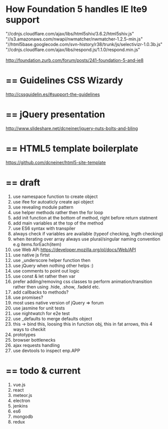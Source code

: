 How Foundation 5 handles IE lte9 support
====

"//cdnjs.cloudflare.com/ajax/libs/html5shiv/3.6.2/html5shiv.js" <br>
"//s3.amazonaws.com/nwapi/nwmatcher/nwmatcher-1.2.5-min.js"<br>
"//html5base.googlecode.com/svn-history/r38/trunk/js/selectivizr-1.0.3b.js"<br>
"//cdnjs.cloudflare.com/ajax/libs/respond.js/1.1.0/respond.min.js"<br>
<br>
http://foundation.zurb.com/forum/posts/241-foundation-5-and-ie8

==
Guidelines CSS Wizardy
==
http://cssguidelin.es/#support-the-guidelines

==
jQuery presentation
==
http://www.slideshare.net/dcneiner/jquery-nuts-bolts-and-bling

==
HTML5 template boilerplate
==
https://github.com/dcneiner/html5-site-template



==
draft
==
1. use namespace function to create object
2. use ifee for autoaticly create api object
3. use revealing module pattern
4. use helper methods rather then the for loop
5. add init function at the bottom of method, right before return statment
6. add main variables at the top of the method
7. use ES6 syntax with transpiler
8. always check if variables are available (typeof checking, lngth checking)
9. when iterating over array always use plural/singular naming convention e.g items.forEach(item)
10. use Web APi  https://developer.mozilla.org/pl/docs/Web/API
11. use native js firtst
12. use _underscore helper function then
13. use jQuery when nothing other helps :)
14. use comments to point out logic
15. use const & let rather then var
16. prefer adding/removing css classes to perform animation/transition rather then using .hide, .show, .fadeId etc.
17. add callbacks to methods?
18. use promises?
19. most uses native version of jQuery => forum
20. use jasmine for unit tests
21. use nightwatch for e2e test
22. use _defaults to merge defaults object
23. this → bind this, loosing this in function obj, this in fat arrows, this 4 ways to checkit
24. prototypes
25. browser bottlenecks
26. ajax requests handling
27. use devtools to inspect enp.APP


==
todo & current
==

1. vue.js
2. react
3. meteor.js
4. electron
5. jenkins
6. es6
7. mongodb
8. redux
